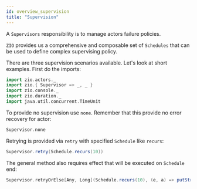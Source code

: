 ```yaml
---
id: overview_supervision
title: "Supervision"
---
```


A `Supervisors` responsibility is to manage actors failure policies.

`ZIO` provides us a comprehensive and composable set of  `Schedules` that can be used to define complex supervising policy.

There are three supervision scenarios available. Let's look at short examples.
First do the imports:

```scala mdoc:silent
import zio.actors._
import zio.{ Supervisor => _, _ }
import zio.console._
import zio.duration._
import java.util.concurrent.TimeUnit
```

To provide no supervision use `none`. Remember that this provide no error recovery for actor:

```scala mdoc:silent
Supervisor.none
```

Retrying is provided via `retry` with specified `Schedule` like `recurs`:

```scala mdoc:silent
Supervisor.retry(Schedule.recurs(10))
```

The general method also requires effect that will be executed on `Schedule` end:

```scala mdoc:silent
Supervisor.retryOrElse[Any, Long](Schedule.recurs(10), (e, a) => putStrLn("nothing can be done").provideLayer(Console.live))
```
